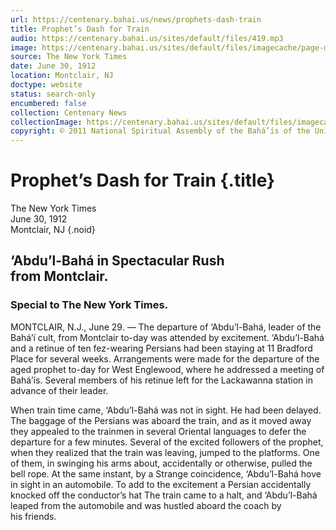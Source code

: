 ```yaml
---
url: https://centenary.bahai.us/news/prophets-dash-train
title: Prophet’s Dash for Train
audio: https://centenary.bahai.us/sites/default/files/419.mp3
image: https://centenary.bahai.us/sites/default/files/imagecache/page-main-image/images/press_clippings/06-30-1912%20TNYT%20Prophet%27s%20Dash%20for%20Train.png
source: The New York Times
date: June 30, 1912
location: Montclair, NJ
doctype: website
status: search-only
encumbered: false
collection: Centenary News
collectionImage: https://centenary.bahai.us/sites/default/files/imagecache/theme-image/main_image/abdulbaha-overview-small_0.jpg
copyright: © 2011 National Spiritual Assembly of the Bahá’ís of the United States
---
```



# Prophet’s Dash for Train {.title}

The New York Times  
June 30, 1912  
Montclair, NJ
{.noid}  



## ‘Abdu’l-Bahá in Spectacular Rush from Montclair.

### Special to The New York Times.

MONTCLAIR, N.J., June 29. — The departure of ‘Abdu’l-Bahá, leader of the Bahá’í cult, from Montclair to-day was attended by excitement. ‘Abdu’l-Bahá and a retinue of ten fez-wearing Persians had been staying at 11 Bradford Place for several weeks. Arrangements were made for the departure of the aged prophet to-day for West Englewood, where he addressed a meeting of Bahá’ís. Several members of his retinue left for the Lackawanna station in advance of their leader.

When train time came, ‘Abdu’l-Bahá was not in sight. He had been delayed. The baggage of the Persians was aboard the train, and as it moved away they appealed to the trainmen in several Oriental languages to defer the departure for a few minutes. Several of the excited followers of the prophet, when they realized that the train was leaving, jumped to the platforms. One of them, in swinging his arms about, accidentally or otherwise, pulled the bell rope. At the same instant, by a Strange coincidence, ‘Abdu’l-Bahá hove in sight in an automobile. To add to the excitement a Persian accidentally knocked off the conductor’s hat The train came to a halt, and ‘Abdu’l-Bahá leaped from the automobile and was hustled aboard the coach by his friends.